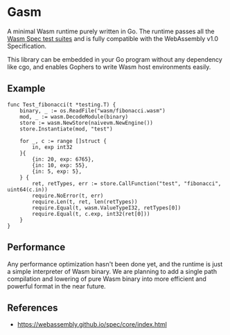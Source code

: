 # Gasm

A minimal Wasm runtime purely written in Go. The runtime passes all the [Wasm Spec test suites](https://github.com/WebAssembly/spec/tree/wg-1.0/test/core) and is fully compatible with the WebAssembly v1.0 Specification.

This library can be embedded in your Go program without any dependency like cgo, and enables Gophers to write Wasm host environments easily.

## Example

```golang
func Test_fibonacci(t *testing.T) {
	binary, _ := os.ReadFile("wasm/fibonacci.wasm")
	mod, _ := wasm.DecodeModule(binary)
	store := wasm.NewStore(naivevm.NewEngine())
	store.Instantiate(mod, "test")

	for _, c := range []struct {
		in, exp int32
	}{
		{in: 20, exp: 6765},
		{in: 10, exp: 55},
		{in: 5, exp: 5},
	} {
		ret, retTypes, err := store.CallFunction("test", "fibonacci", uint64(c.in))
		require.NoError(t, err)
		require.Len(t, ret, len(retTypes))
		require.Equal(t, wasm.ValueTypeI32, retTypes[0])
		require.Equal(t, c.exp, int32(ret[0]))
	}
}

```

## Performance

Any performance optimization hasn't been done yet, and the runtime is just a simple interpreter of Wasm binary.
We are planning to add a single path compilation and lowering of pure Wasm binary into more efficient and powerful format in the near future.

## References

- https://webassembly.github.io/spec/core/index.html
